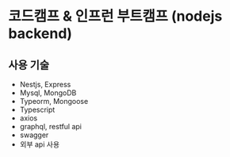 # 코드캠프 & 인프런 부트캠프 (nodejs backend)

## 사용 기술
- Nestjs, Express
- Mysql, MongoDB
- Typeorm, Mongoose
- Typescript
- axios
- graphql, restful api
- swagger
- 외부 api 사용
